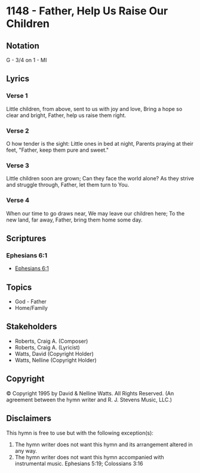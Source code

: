 # 1148 - Father, Help Us Raise Our Children

## Notation

G - 3/4 on 1 - MI

## Lyrics

### Verse 1

Little children, from above, sent to us with joy and love, Bring a hope so clear and bright, Father, help us raise them right.

### Verse 2

O how tender is the sight: Little ones in bed at night, Parents praying at their feet, "Father, keep them pure and sweet."

### Verse 3

Little children soon are grown; Can they face the world alone? As they strive and struggle through, Father, let them turn to You.

### Verse 4

When our time to go draws near, We may leave our children here; To the new land, far away, Father, bring them home some day.


## Scriptures

### Ephesians 6:1

- [Ephesians 6:1](https://www.biblegateway.com/passage/?search=Ephesians%206%3A1)


## Topics

- God - Father
- Home/Family

## Stakeholders

- Roberts, Craig A. (Composer)
- Roberts, Craig A. (Lyricist)
- Watts, David (Copyright Holder)
- Watts, Nelline (Copyright Holder)

## Copyright

© Copyright 1995 by David & Nelline Watts. All Rights Reserved.
(An agreement between the hymn writer and R. J. Stevens Music, LLC.)

## Disclaimers

This hymn is free to use but with the following exception(s):
1. The hymn writer does not want this hymn and its arrangement altered in any way.
2. The hymn writer does not want this hymn accompanied with instrumental music.
Ephesians 5:19; Colossians 3:16

